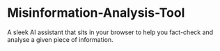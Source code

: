# Misinformation-Analysis-Tool
A sleek AI assistant that sits in your browser to help you fact-check and analyse a given piece of information.
